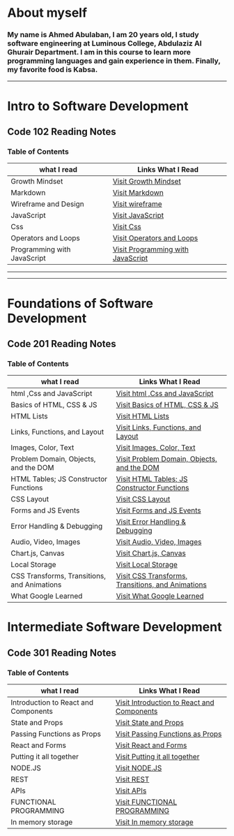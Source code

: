 
# About myself

### **My name is Ahmed Abulaban, I am 20 years old, I study software engineering at Luminous College, Abdulaziz Al Ghurair Department. I am in this course to learn more programming languages and gain experience in them. Finally, my favorite food is Kabsa.**

***

# Intro to Software Development

## Code 102 Reading Notes

### Table of Contents

| what I read | Links What I Read |
| --- | ----------- |
| Growth Mindset | [Visit Growth Mindset](https://ahmad-abulaban.github.io/Reading-notes/code-102-reading-notes/growthMindset) |
| Markdown | [Visit Markdown](https://ahmad-abulaban.github.io/Reading-notes/code-102-reading-notes/Read01) |
| Wireframe and Design | [Visit wireframe](https://ahmad-abulaban.github.io/Reading-notes/code-102-reading-notes/Read03) |
| JavaScript | [Visit JavaScript](https://ahmad-abulaban.github.io/Reading-notes/code-102-reading-notes/Read04) |
| Css | [Visit Css](https://ahmad-abulaban.github.io/Reading-notes/code-102-reading-notes/Read06) |
| Operators and Loops | [Visit Operators and Loops](https://ahmad-abulaban.github.io/Reading-notes/code-102-reading-notes/Read05) |
| Programming with JavaScript | [Visit Programming with JavaScript](https://ahmad-abulaban.github.io/Reading-notes/code-102-reading-notes/Read07) |

***
---

# Foundations of Software Development

## Code 201 Reading Notes

### Table of Contents

| what I read | Links What I Read |
| --- | ----------- |
| html ,Css and JavaScript  | [Visit html ,Css and JavaScript](https://ahmad-abulaban.github.io/Reading-notes/code-201-reading-notes/class01) |
| Basics of HTML, CSS & JS | [Visit Basics of HTML, CSS & JS](https://ahmad-abulaban.github.io/Reading-notes/code-201-reading-notes/class02) |
| HTML Lists | [Visit HTML Lists](https://ahmad-abulaban.github.io/Reading-notes/code-201-reading-notes/class03) |
| Links, Functions, and Layout | [Visit Links, Functions, and Layout](https://ahmad-abulaban.github.io/Reading-notes/code-201-reading-notes/class04) |
| Images, Color, Text | [Visit Images, Color, Text](https://ahmad-abulaban.github.io/Reading-notes/code-201-reading-notes/class05) |
| Problem Domain, Objects, and the DOM | [Visit Problem Domain, Objects, and the DOM](https://ahmad-abulaban.github.io/Reading-notes/code-201-reading-notes/class06) |
| HTML Tables; JS Constructor Functions | [Visit HTML Tables; JS Constructor Functions](https://ahmad-abulaban.github.io/Reading-notes/code-201-reading-notes/class07) |
| CSS Layout | [Visit CSS Layout](https://ahmad-abulaban.github.io/Reading-notes/code-201-reading-notes/class08) |
| Forms and JS Events | [Visit Forms and JS Events](https://ahmad-abulaban.github.io/Reading-notes/code-201-reading-notes/class09) |
| Error Handling & Debugging | [Visit Error Handling & Debugging](https://ahmad-abulaban.github.io/Reading-notes/code-201-reading-notes/class10) |
| Audio, Video, Images | [Visit Audio, Video, Images](https://ahmad-abulaban.github.io/Reading-notes/code-201-reading-notes/class11) |
| Chart.js, Canvas | [Visit Chart.js, Canvas](https://ahmad-abulaban.github.io/Reading-notes/code-201-reading-notes/class12) |
| Local Storage | [Visit Local Storage](https://ahmad-abulaban.github.io/Reading-notes/code-201-reading-notes/class13) |
| CSS Transforms, Transitions, and Animations | [Visit CSS Transforms, Transitions, and Animations](https://ahmad-abulaban.github.io/Reading-notes/code-201-reading-notes/class14a) |
| What Google Learned | [Visit What Google Learned](https://ahmad-abulaban.github.io/Reading-notes/code-201-reading-notes/class14b) |

# Intermediate Software Development

## Code 301 Reading Notes

### Table of Contents

| what I read | Links What I Read |
| --- | ----------- |
| Introduction to React and Components  | [Visit Introduction to React and Components](https://ahmad-abulaban.github.io/Reading-notes/code-301-reading-notes/Read01) |
| State and Props  | [Visit State and Props](https://ahmad-abulaban.github.io/Reading-notes/code-301-reading-notes/Read02)  |
| Passing Functions as Props  | [Visit Passing Functions as Props](https://ahmad-abulaban.github.io/Reading-notes/code-301-reading-notes/Read03) |
| React and Forms  | [Visit React and Forms](https://ahmad-abulaban.github.io/Reading-notes/code-301-reading-notes/Read04) |
| Putting it all together  | [Visit Putting it all together](https://ahmad-abulaban.github.io/Reading-notes/code-301-reading-notes/Read05) |
| NODE.JS  | [Visit NODE.JS](https://ahmad-abulaban.github.io/Reading-notes/code-301-reading-notes/Read06) |
| REST  | [Visit REST](https://ahmad-abulaban.github.io/Reading-notes/code-301-reading-notes/Read07) |
| APIs  | [Visit APIs](https://ahmad-abulaban.github.io/Reading-notes/code-301-reading-notes/Read08) |
| FUNCTIONAL PROGRAMMING  | [Visit FUNCTIONAL PROGRAMMING](https://ahmad-abulaban.github.io/Reading-notes/code-301-reading-notes/Read09) |
| In memory storage  | [Visit In memory storage](https://ahmad-abulaban.github.io/Reading-notes/code-301-reading-notes/Read10) |
